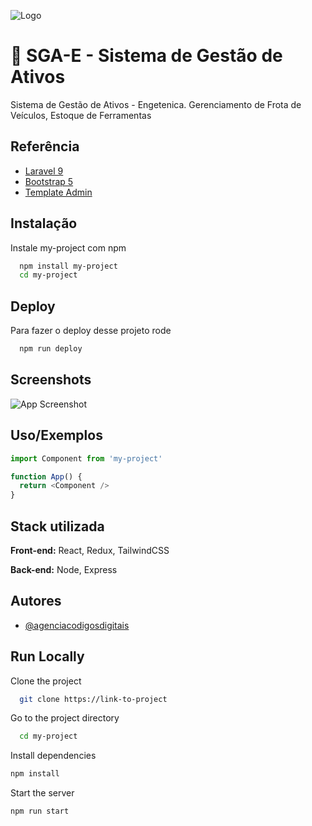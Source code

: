 


![Logo](https://dev-to-uploads.s3.amazonaws.com/uploads/articles/th5xamgrr6se0x5ro4g6.png)




# 📝  SGA-E - Sistema de Gestão de Ativos 

Sistema de Gestão de Ativos - Engetenica. Gerenciamento de Frota de Veículos, Estoque de Ferramentas


## Referência

 - [Laravel 9](https://awesomeopensource.com/project/elangosundar/awesome-README-templates)
 - [Bootstrap 5](https://github.com/matiassingers/awesome-readme)
 - [Template Admin](https://bulldogjob.com/news/449-how-to-write-a-good-readme-for-your-github-project)



## Instalação

Instale my-project com npm

```bash
  npm install my-project
  cd my-project
```
    

## Deploy

Para fazer o deploy desse projeto rode

```bash
  npm run deploy
```



## Screenshots

![App Screenshot](https://via.placeholder.com/468x300?text=App+Screenshot+Here)




## Uso/Exemplos

```javascript
import Component from 'my-project'

function App() {
  return <Component />
}
```




## Stack utilizada

**Front-end:** React, Redux, TailwindCSS

**Back-end:** Node, Express





## Autores

- [@agenciacodigosdigitais](https://www.github.com/agenciacodigosdigitais)

 
## Run Locally  
Clone the project  

~~~bash  
  git clone https://link-to-project
~~~

Go to the project directory  

~~~bash  
  cd my-project
~~~

Install dependencies  

~~~bash  
npm install
~~~

Start the server  

~~~bash  
npm run start
~~~  
